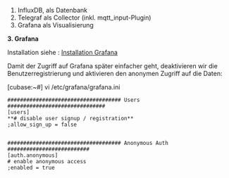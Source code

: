 1.  InfluxDB, als Datenbank
2.  Telegraf als Collector (inkl. mqtt_input-Plugin)
3.  Grafana als Visualisierung 

**3. Grafana**

Installation siehe : [Installation Grafana](https://grafana.com/grafana/download?platform=linux)


Damit der Zugriff auf Grafana später einfacher geht, deaktivieren wir die Benutzerregistrierung und aktivieren den anonymen Zugriff auf die Daten:

[cubase:~#] vi /etc/grafana/grafana.ini

```
#################################### Users ###############################
[users]
**# disable user signup / registration**
;allow_sign_up = false


#################################### Anonymous Auth ##########################
[auth.anonymous]
# enable anonymous access
;enabled = true
```

